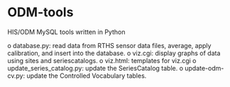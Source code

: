 ODM-tools
=========

HIS/ODM MySQL tools written in Python

  o database.py: read data from RTHS sensor data files, average, apply calibration, and insert into the database.
  o viz.cgi: display graphs of data using sites and seriescatalogs.
  o viz.html: templates for viz.cgi
  o update_series_catalog.py: update the SeriesCatalog table.
  o update-odm-cv.py: update the Controlled Vocabulary tables.


